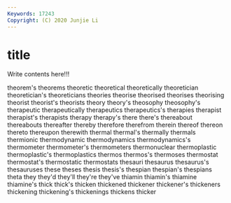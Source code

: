 ```yaml
---
Keywords: 17243
Copyright: (C) 2020 Junjie Li
---
```


# title

Write contents here!!!

theorem's 
theorems 
theoretic 
theoretical
theoretically 
theoretician 
theoretician's 
theoreticians 
theories 
theorise 
theorised 
theorises 
theorising 
theorist
theorist's 
theorists 
theory 
theory's 
theosophy 
theosophy's 
therapeutic 
therapeutically 
therapeutics 
therapeutics's
therapies 
therapist 
therapist's 
therapists 
therapy 
therapy's 
there 
there's 
thereabout 
thereabouts
thereafter 
thereby 
therefore 
therefrom 
therein 
thereof 
thereon 
thereto 
thereupon 
therewith
thermal 
thermal's 
thermally 
thermals 
thermionic 
thermodynamic 
thermodynamics 
thermodynamics's 
thermometer 
thermometer's
thermometers 
thermonuclear 
thermoplastic 
thermoplastic's 
thermoplastics 
thermos 
thermos's 
thermoses 
thermostat 
thermostat's
thermostatic 
thermostats 
thesauri 
thesaurus 
thesaurus's 
thesauruses 
these 
theses 
thesis 
thesis's
thespian 
thespian's 
thespians 
theta 
they 
they'd 
they'll 
they're 
they've 
thiamin
thiamin's 
thiamine 
thiamine's 
thick 
thick's 
thicken 
thickened 
thickener 
thickener's 
thickeners
thickening 
thickening's 
thickenings 
thickens 
thicker 
